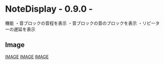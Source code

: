 # NoteDisplay - 0.9.0 -

機能
・音ブロックの音程を表示
・音ブロックの音のブロックを表示
・リピーターの遅延を表示

## Image

[IMAGE](https://raw.githubusercontent.com/memerily/ResourcePacks/main/NoteDisplay/README.Image/2024-01-14_00.29.10.png)
[IMAGE](https://raw.githubusercontent.com/memerily/ResourcePacks/main/NoteDisplay/README.Image/2024-01-14_00.29.35.png)
[IMAGE](https://raw.githubusercontent.com/memerily/ResourcePacks/main/NoteDisplay/README.Image/2024-01-14_00.29.06.png)

